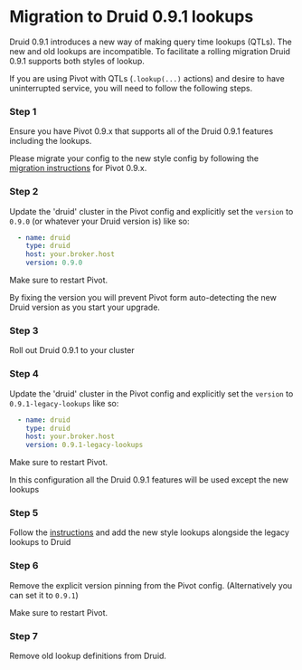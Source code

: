 # Migration to Druid 0.9.1 lookups

Druid 0.9.1 introduces a new way of making query time lookups (QTLs).
The new and old lookups are incompatible.
To facilitate a rolling migration Druid 0.9.1 supports both styles of lookup.

If you are using Pivot with QTLs (`.lookup(...)` actions) and desire to have uninterrupted service,
you will need to follow the following steps.

### Step 1

Ensure you have Pivot 0.9.x that supports all of the Druid 0.9.1 features including the lookups.

Please migrate your config to the new style config by following the [migration instructions](./pivot-0.9.x.migration.md) for Pivot 0.9.x.

### Step 2

Update the 'druid' cluster in the Pivot config and explicitly set the `version` to `0.9.0` (or whatever your Druid version is) like so:

```yaml
  - name: druid
    type: druid
    host: your.broker.host
    version: 0.9.0
```

Make sure to restart Pivot.

By fixing the version you will prevent Pivot form auto-detecting the new Druid version as you start your upgrade.

### Step 3

Roll out Druid 0.9.1 to your cluster

### Step 4

Update the 'druid' cluster in the Pivot config and explicitly set the `version` to `0.9.1-legacy-lookups` like so:

```yaml
  - name: druid
    type: druid
    host: your.broker.host
    version: 0.9.1-legacy-lookups
```

Make sure to restart Pivot.

In this configuration all the Druid 0.9.1 features will be used except the new lookups

### Step 5

Follow the [instructions]() and add the new style lookups alongside the legacy lookups to Druid

### Step 6

Remove the explicit version pinning from the Pivot config. (Alternatively you can set it to `0.9.1`)

Make sure to restart Pivot.

### Step 7

Remove old lookup definitions from Druid.

